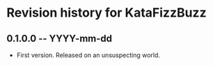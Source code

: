 # Revision history for KataFizzBuzz

## 0.1.0.0 -- YYYY-mm-dd

* First version. Released on an unsuspecting world.
